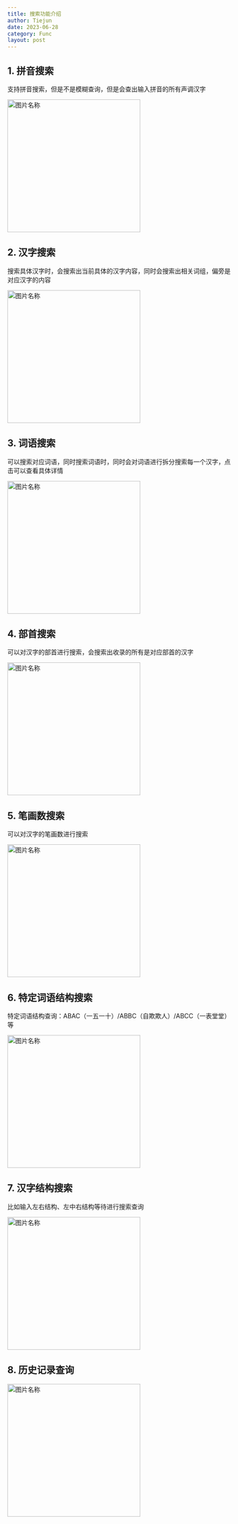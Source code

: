 ```yaml
---
title: 搜索功能介绍
author: Tiejun
date: 2023-06-28
category: Func
layout: post
---
```


## 1. 拼音搜索
支持拼音搜索，但是不是模糊查询，但是会查出输入拼音的所有声调汉字

<img alt="图片名称" height="auto" src="https://hanzi-fun.github.io/img/搜索-拼音.webp" width="300"/>

## 2. 汉字搜索
搜索具体汉字时，会搜索出当前具体的汉字内容，同时会搜索出相关词组，偏旁是对应汉字的内容

<img alt="图片名称" height="auto" src="https://hanzi-fun.github.io/img/搜索-汉字.webp" width="300"/>

## 3. 词语搜索
可以搜索对应词语，同时搜索词语时，同时会对词语进行拆分搜索每一个汉字，点击可以查看具体详情

<img alt="图片名称" height="auto" src="https://hanzi-fun.github.io/img/搜索-词语.webp" width="300"/>

## 4. 部首搜索
可以对汉字的部首进行搜索，会搜索出收录的所有是对应部首的汉字

<img alt="图片名称" height="auto" src="https://hanzi-fun.github.io/img/搜索-偏旁部首.webp" width="300"/>

## 5. 笔画数搜索
可以对汉字的笔画数进行搜索

<img alt="图片名称" height="auto" src="https://hanzi-fun.github.io/img/搜索-笔画.webp" width="300"/>

## 6. 特定词语结构搜索
特定词语结构查询：ABAC（一五一十）/ABBC（自欺欺人）/ABCC（一表堂堂）等

<img alt="图片名称" height="auto" src="https://hanzi-fun.github.io/img/搜索-词语结构.webp" width="300"/>

## 7. 汉字结构搜索
比如输入左右结构、左中右结构等待进行搜索查询

<img alt="图片名称" height="auto" src="https://hanzi-fun.github.io/img/搜索-拼音.webp" width="300"/>

## 8. 历史记录查询
<img alt="图片名称" height="auto" src="https://hanzi-fun.github.io/img/搜索界面.webp" width="300"/>